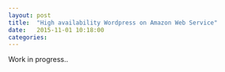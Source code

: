 ```yaml
---
layout: post
title:  "High availability Wordpress on Amazon Web Service"
date:   2015-11-01 10:18:00
categories: 
---
```


Work in progress..